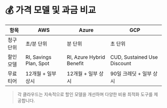 # 💰 가격 모델 및 과금 비교

| 항목 | AWS | Azure | GCP |
|------|-----|-------|-----|
| 청구 단위 | 초/분 단위 | 분 단위 | 초 단위 |
| 할인 모델 | RI, Savings Plan, Spot | RI, Azure Hybrid Benefit | CUD, Sustained Use Discount |
| 무료 티어 | 12개월 + 일부 상시 | 12개월 + 일부 상시 | 90일 크레딧 + 일부 상시 |

> 각 클라우드는 지속적으로 할인 모델을 개선하며 다양한 비용 최적화 도구를 제공합니다.